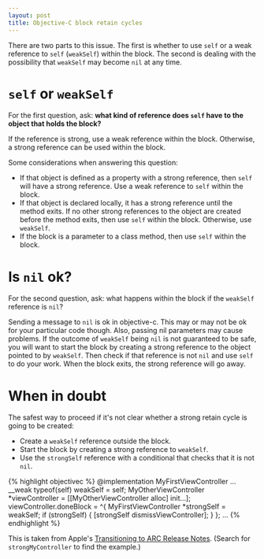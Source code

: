 ```yaml
---
layout: post
title: Objective-C block retain cycles
---
```


There are two parts to this issue. The first is whether to use `self` or a weak reference to `self` (`weakSelf`) within the block. The second is dealing with the possibility that `weakSelf` may become `nil` at any time.

# `self` or `weakSelf`

For the first question, ask: **what kind of reference does `self` have to the object that holds the block?**

If the reference is strong, use a weak reference within the block. Otherwise, a strong reference can be used within the block.

Some considerations when answering this question:

* If that object is defined as a property with a strong reference, then `self` will have a strong reference. Use a weak reference to `self` within the block.
* If that object is declared locally, it has a strong reference until the method exits. If no other strong references to the object are created before the method exits, then use `self` within the block. Otherwise, use `weakSelf`.
* If the block is a parameter to a class method, then use `self` within the block.

# Is `nil` ok?

For the second question, ask: what happens within the block if the `weakSelf` reference is `nil`?

Sending a message to `nil` is ok in objective-c. This may or may not be ok for your particular code though. Also, passing nil parameters may cause problems. If the outcome of `weakSelf` being `nil` is not guaranteed to be safe, you will want to start the block by creating a strong reference to the object pointed to by `weakSelf`. Then check if that reference is not `nil` and use `self` to do your work. When the block exits, the strong reference will go away.

# When in doubt

The safest way to proceed if it's not clear whether a strong retain cycle is going to be created:

* Create a `weakSelf` reference outside the block.
* Start the block by creating a strong reference to `weakSelf`.
* Use the `strongSelf` reference with a conditional that checks that it is not `nil`.

{% highlight objectivec %}
@implementation MyFirstViewController
...
  __weak typeof(self) weakSelf = self;
  MyOtherViewController *viewController = [[MyOtherViewController alloc] init...];
  viewController.doneBlock = ^{
    MyFirstViewController *strongSelf = weakSelf;
    if (strongSelf) {
      [strongSelf dismissViewController];
    }
  };
...
{% endhighlight %}

This is taken from Apple's [Transitioning to ARC Release Notes](https://developer.apple.com/library/mac/releasenotes/ObjectiveC/RN-TransitioningToARC/Introduction/Introduction.html#//apple_ref/doc/uid/TP40011226-CH1-SW4). (Search for `strongMyController` to find the example.)
